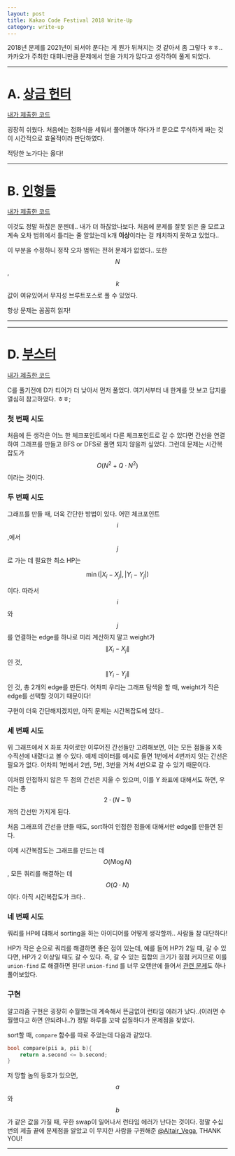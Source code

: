 ```yaml
---
layout: post
title: Kakao Code Festival 2018 Write-Up
category: write-up
---
```


2018년 문제를 2021년이 되서야 푼다는 게 뭔가 뒤쳐지는 것 같아서 좀 그렇다 ㅎㅎ.. 카카오가 주최한 대회니만큼 문제에서 얻을 가치가 많다고 생각하여 풀게 되었다.

- - -

# A. [상금 헌터](https://www.acmicpc.net/problem/15953)
[내가 제출한 코드](http://boj.kr/e99a7011c57c48ccaec25e1eefc36a05)

굉장히 쉬웠다. 처음에는 점화식을 세워서 풀어볼까 하다가 If 문으로 무식하게 짜는 것이 시간적으로 효율적이라 판단하였다.

적당한 노가다는 옳다!

- - -

# B. [인형들](https://www.acmicpc.net/problem/15954)
[내가 제출한 코드](http://boj.kr/836d6e4dec984116be899e453f852d26)

이것도 정말 하찮은 문젠데.. 내가 더 하찮았나보다. 처음에 문제를 잘못 읽은 줄 모르고 계속 오차 범위에서 틀리는 줄 알았는데 k개 **이상**이라는 걸 캐치하지 못하고 있었다..

이 부분을 수정하니 정작 오차 범위는 전혀 문제가 없었다.. 또한 $$N$$, $$k$$ 값이 여유있어서 무지성 브루트포스로 풀 수 있었다.

항상 문제는 꼼꼼히 읽자!

- - -


- - -

# D. [부스터](https://www.acmicpc.net/problem/15955)
[내가 제출한 코드](http://boj.kr/e927e2273bea47aa824a9b918648f223)

C를 풀기전에 D가 티어가 더 낮아서 먼저 풀었다. 여기서부터 내 한계를 맛 보고 답지를 열심히 참고하였다. ㅎㅎ;

### 첫 번째 시도

처음에 든 생각은 어느 한 체크포인트에서 다른 체크포인트로 갈 수 있다면 간선을 연결하여 그래프를 만들고 BFS or DFS로 풀면 되지 않을까 싶었다. 그런데 문제는 시간복잡도가 $$O(N^{2} + Q \cdot N ^ {2})$$ 이라는 것이다. 

### 두 번째 시도

그래프를 만들 때, 더욱 간단한 방법이 있다. 어떤 체크포인트 $$i$$ ,에서 $$j$$ 로 가는 데 필요한 최소 HP는

$$
\min{(|X_{i}-X_{j}|, |Y_{i}-Y_{j}|)}
$$

이다. 따라서 $$i$$ 와 $$j$$ 를 연결하는 edge를 하나로 미리 계산하지 말고 weight가 $$\|X_{i}-X_{j}\|$$ 인 것, $$\|Y_{i}-Y_{j}\|$$ 인 것, 총 2개의 edge를 만든다. 어차피 우리는 그래프 탐색을 할 때, weight가 작은 edge를 선택할 것이기 때문이다!

구현이 더욱 간단해지겠지만, 아직 문제는 시간복잡도에 있다..

### 세 번째 시도

위 그래프에서 X 좌표 차이로만 이루어진 간선들만 고려해보면, 이는 모든 점들을 X축 수직선에 내렸다고 볼 수 있다. 예제 데이터를 예시로 들면 1번에서 4번까지 잇는 간선은 필요가 없다. 어차피 1번에서 2번, 5번, 3번을 거쳐 4번으로 갈 수 있기 때문이다.

이처럼 인접하지 않은 두 점의 간선은 지울 수 있으며, 이를 Y 좌표에 대해서도 하면, 우리는 총 $$2\cdot (N-1)$$ 개의 간선만 가지게 된다.

처음 그래프의 간선을 만들 때도, sort하여 인접한 점들에 대해서만 edge를 만들면 된다.

이제 시간복잡도는 그래프를 만드는 데 $$O(N\log{N})$$ , 모든 쿼리를 해결하는 데 $$O(Q \cdot N)$$ 이다. 아직 시간복잡도가 크다..

### 네 번째 시도

쿼리를 HP에 대해서 sorting을 하는 아이디어를 어떻게 생각할까.. 사람들 참 대단하다!

HP가 작은 순으로 쿼리를 해결하면 좋은 점이 있는데, 예를 들어 HP가 2일 때, 갈 수 있다면, HP가 2 이상일 때도 갈 수 있다. 즉, 갈 수 있는 집합의 크기가 점점 커지므로 이를 `union-find` 로 해결하면 된다! `union-find` 를 너무 오랜만에 들어서 [관련 문제](https://www.acmicpc.net/problem/1717)도 하나 풀어보았다.

### 구현

알고리즘 구현은 굉장히 수월했는데 계속해서 뜬금없이 런타임 에러가 났다..(이러면 수월했다고 하면 안되려나..?) 정말 하루를 꼬박 삽질하다가 문제점을 찾았다.

sort할 때, `compare` 함수를 따로 주었는데 다음과 같았다.

```c
bool compare(pii a, pii b){
    return a.second <= b.second;
}
```

저 망할 놈의 등호가 있으면, $$a$$ 와 $$b$$ 가 같은 값을 가질 때, 무한 swap이 일어나서 런타임 에러가 난다는 것이다. 정말 수십번의 제출 끝에 문제점을 알았고 이 무지한 사람을 구원해준 [@Altair_Vega](http://codeforces.com/profile/Altair_Vega), THANK YOU!
- - - 